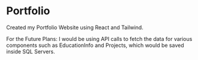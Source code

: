 # Portfolio
Created my Portfolio Website using React and Tailwind.

For the Future Plans:
I would be using API calls to fetch the data for various components such as EducationInfo and Projects, which would be saved inside SQL Servers.
